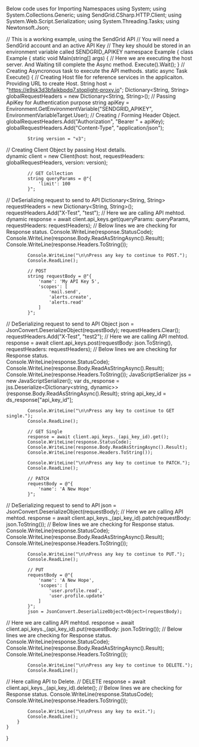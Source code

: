 Below code uses for Importing Namespaces
using System;
using System.Collections.Generic;
using SendGrid.CSharp.HTTP.Client;
using System.Web.Script.Serialization;
using System.Threading.Tasks;
using Newtonsoft.Json;

// This is a working example, using the SendGrid API
// You will need a SendGrid account and an active API Key
// They key should be stored in an environment variable called SENDGRID_APIKEY
namespace Example
{
    class Example
    {
        static void Main(string[] args)
        {
// Here we are executing the host server. And Waiting till complete the Async method.
            Execute().Wait();
        }
// Creating Asyncronous task to execute the API methods.
        static async Task Execute()
        {
// Creating Host file for reference services in the applicaiton. Providing URL to create Host.
            String host = "https://e9sk3d3bfaikbpdq7.stoplight-proxy.io";
            Dictionary<String, String> globalRequestHeaders = new Dictionary<String, String>();
// Passing ApiKey for Authentication purpose
            string apiKey = Environment.GetEnvironmentVariable("SENDGRID_APIKEY", EnvironmentVariableTarget.User);
// Creating / Forming Header Object.
            globalRequestHeaders.Add("Authorization", "Bearer " + apiKey);
            globalRequestHeaders.Add("Content-Type", "application/json");

            String version = "v3";
// Creating Client Object by passing Host details.  
            dynamic client = new Client(host: host, requestHeaders: globalRequestHeaders, version: version);

            // GET Collection
            string queryParams = @"{
                'limit': 100
            }";
// DeSerializing request to send to API
            Dictionary<String, String> requestHeaders = new Dictionary<String, String>();
            requestHeaders.Add("X-Test", "test");
// Here we are calling API mehtod.
            dynamic response = await client.api_keys.get(queryParams: queryParams, requestHeaders: requestHeaders);
// Below lines we are checking for Response status.
            Console.WriteLine(response.StatusCode);
            Console.WriteLine(response.Body.ReadAsStringAsync().Result);
            Console.WriteLine(response.Headers.ToString());

            Console.WriteLine("\n\nPress any key to continue to POST.");
            Console.ReadLine();

            // POST
            string requestBody = @"{
                'name': 'My API Key 5',
                'scopes': [
                    'mail.send',
                    'alerts.create',
                    'alerts.read'
                ]
            }";
// DeSerializing request to send to API
            Object json = JsonConvert.DeserializeObject<Object>(requestBody);
            requestHeaders.Clear();
            requestHeaders.Add("X-Test", "test2");
// Here we are calling API mehtod.
            response = await client.api_keys.post(requestBody: json.ToString(), requestHeaders: requestHeaders);
// Below lines we are checking for Response status.            
            Console.WriteLine(response.StatusCode);
            Console.WriteLine(response.Body.ReadAsStringAsync().Result);
            Console.WriteLine(response.Headers.ToString());
            JavaScriptSerializer jss = new JavaScriptSerializer();
            var ds_response = jss.Deserialize<Dictionary<string, dynamic>>(response.Body.ReadAsStringAsync().Result);
            string api_key_id = ds_response["api_key_id"];

            Console.WriteLine("\n\nPress any key to continue to GET single.");
            Console.ReadLine();

            // GET Single
            response = await client.api_keys._(api_key_id).get();
            Console.WriteLine(response.StatusCode);
            Console.WriteLine(response.Body.ReadAsStringAsync().Result);
            Console.WriteLine(response.Headers.ToString());

            Console.WriteLine("\n\nPress any key to continue to PATCH.");
            Console.ReadLine();

            // PATCH
            requestBody = @"{
                'name': 'A New Hope'
            }";
// DeSerializing request to send to API
            json = JsonConvert.DeserializeObject<Object>(requestBody);
// Here we are calling API mehtod.
            response = await client.api_keys._(api_key_id).patch(requestBody: json.ToString());
// Below lines we are checking for Response status.
            Console.WriteLine(response.StatusCode);
            Console.WriteLine(response.Body.ReadAsStringAsync().Result);
            Console.WriteLine(response.Headers.ToString());

            Console.WriteLine("\n\nPress any key to continue to PUT.");
            Console.ReadLine();

            // PUT
            requestBody = @"{
                'name': 'A New Hope',
                'scopes': [
                    'user.profile.read',
                    'user.profile.update'
                ]
            }";
            json = JsonConvert.DeserializeObject<Object>(requestBody);
// Here we are calling API mehtod.
            response = await client.api_keys._(api_key_id).put(requestBody: json.ToString());
// Below lines we are checking for Response status.
            Console.WriteLine(response.StatusCode);
            Console.WriteLine(response.Body.ReadAsStringAsync().Result);
            Console.WriteLine(response.Headers.ToString());

            Console.WriteLine("\n\nPress any key to continue to DELETE.");
            Console.ReadLine();
// Here calling API to Delete.
            // DELETE
            response = await client.api_keys._(api_key_id).delete();
// Below lines we are checking for Response status.
            Console.WriteLine(response.StatusCode);
            Console.WriteLine(response.Headers.ToString());

            Console.WriteLine("\n\nPress any key to exit.");
            Console.ReadLine();
        }
    }
}
